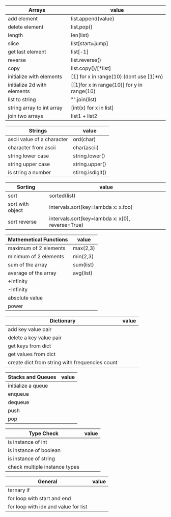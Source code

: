 | Arrays                      | value                                         |
|-----------------------------|-----------------------------------------------|
| add element                 | list.append(value)                            |
| delete element              | list.pop()                                    |
| length                      | len(list)                                     |
| slice                       | list[start:end:jump]                          |
| get last element            | list[-1]                                      |
| reverse                     | list.reverse()                                |
| copy                        | list.copy()/[*list]                           |
| initialize with elements    | [1] for x in range(10)       (dont use [1]*n) |
| initialize 2d with elements | [[1]for x in range(10)] for y in range(10)    |
| list to string              | "".join(list)                                 |
| string array to int array   | [int(x) for x in list]                        |
| join two arrays             | list1 + list2                                 |

|  Strings                   | value            |
|----------------------------|------------------|
| ascii value of a character | ord(char)        |
| character from ascii       | char(ascii)      | 
| string lower case          | string.lower()   |
| string upper case          | string.upper()   |
| is string a number         | stirng.isdigit() |

| Sorting          | value                                            |
------------------|--------------------------------------------------| 
| sort             | sorted(list)                                     |
| sort with object | intervals.sort(key=lambda x: x.foo)              |
| sort reverse     | intervals.sort(key=lambda x: x[0], reverse=True) |

 Mathemetical Functions | value     |
------------------------|-----------|
| maximum of 2 elements  | max(2,3)  |
| minimum of 2 elements  | min(2,3)  |
| sum of the array       | sum(list) |
| average of the array   | avg(list) |
| +Infinity              |           |
| -Infinity              |           |
| absolute value         |           |
| power                  |           |

 Dictionary                                     | value |
------------------------------------------------|-------|
| add key value pair                             |       |                      
| delete a key value pair                        |       |                      
| get keys from dict                             |       |                     
| get values from dict                           |       |                     
| create dict from string with frequencies count |       |

 Stacks and Queues  | value |
--------------------|-------|
| initialize a queue |       |
| enqueue            |       |
| dequeue            |       |
| push               |       |
| pop                |       |

 Type Check                    | value |
-------------------------------|-------| 
| is instance of int            |       | 
| is instance of boolean        |       | 
| is instance of string         |       |
| check multiple instance types |       |

 General                              | value |
--------------------------------------|-------|
| ternary if                           |       |
| for loop with start and end          |       |
| for loop with idx and value for list |       |



